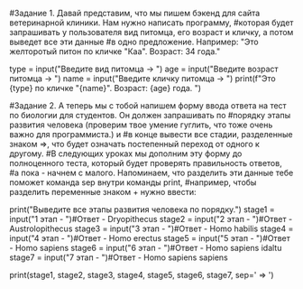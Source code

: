 #Задание 1. Давай представим, что мы пишем бэкенд для сайта ветеринарной клиники. Нам нужно написать программу, 
#которая будет запрашивать у пользователя вид питомца, его возраст и кличку, а потом выведет все эти данные 
#в одно предложение. Например: "Это желторотый питон по кличке "Каа". Возраст: 34 года."

type = input("Введите вид питомца -> ")
age = input("Введите возраст питомца -> ")
name = input("Введите кличку питомца -> ")
print(f"Это {type} по кличке \"{name}\". Возраст: {age} года. ")

#Задание 2. А теперь мы с тобой напишем форму ввода ответа на тест по биологии для студентов. Он должен запрашивать по 
#порядку этапы развития человека (проверим твое умение гуглить, что тоже очень важно для программиста.) и 
#в конце вывести все стадии, разделенные знаком =>, что будет означать постепенный переход от одного к другому. 
#В следующих уроках мы дополним эту форму до полноценного теста, который будет проверять правильность ответов, 
#а пока - начнем с малого. Напоминаем, что разделить эти данные тебе поможет команда sep внутри команды print, 
#например, чтобы разделить переменные знаком + нужно ввести:

print("Выведите все этапы развития человека по порядку.")
stage1 = input("1 этап - ")#Ответ - Dryopithecus
stage2 = input("2 этап - ")#Ответ - Austrolopithecus
stage3 = input("3 этап - ")#Ответ - Homo habilis
stage4 = input("4 этап - ")#Ответ - Homo erectus
stage5 = input("5 этап - ")#Ответ - Homo sapiens
stage6 = input("6 этап - ")#Ответ - Homo sapiens idaltu
stage7 = input("7 этап - ")#Ответ - Homo sapiens sapiens

print(stage1, stage2, stage3, stage4, stage5, stage6, stage7, sep=' => ')